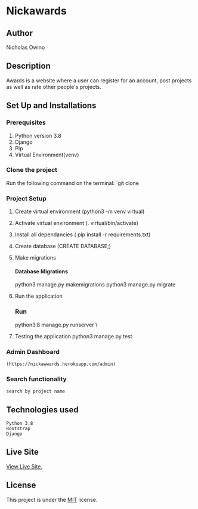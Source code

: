 # Nickawards

## Author
Nicholas Owino

## Description
Awards is a website where a user can register for an account, post projects as well as rate other people's projects. 

## Set Up and Installations

### Prerequisites
1. Python version 3.8
2. Django 
3. Pip
4. Virtual Environment(venv)


### Clone the  project 
Run the following command on the terminal:
`git clone 


###  Project Setup
1. Create virtual environment (python3 -m venv virtual)
2. Activate virtual environment (. virtual/bin/activate)
3. Install  all dependancies ( pip install -r requirements.txt)
4. Create database (CREATE DATABASE;)
5. Make migrations

    #### Database Migrations
    python3 manage.py makemigrations 
    python3 manage.py migrate

6. Run the application
    ### Run 
    python3.8 manage.py runserver
\
7.  Testing the application
     python3 manage.py test 

### Admin Dashboard
    (https://nickawwards.herokuapp.com/admin) 


### Search functionality
    search by project name 

## Technologies used
    Python 3.8
    Bootstrap
    Django
   
## Live Site

[View Live Site.]()

## License

This project is under the [MIT](LICENSE) license.
